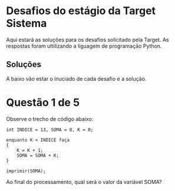 # Desafios do estágio da Target Sistema

Aqui estará as soluções para os desafios solicitado pela Target. As respostas foram ultilizando a liguagem de programação Python.

## Soluções

A baixo vão estar o inuciado de cada desafio e a solução. <br/>

# Questão 1 de 5

Observe o trecho de código abaixo:

    int INDICE = 13, SOMA = 0, K = 0;

    enquanto K < INDICE faça
    {
    	K = K + 1;
    	SOMA = SOMA + K;
    }

    imprimir(SOMA);

Ao final do processamento, qual será o valor da variável SOMA?

